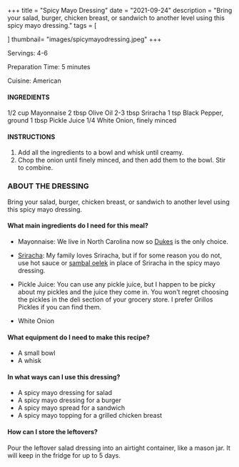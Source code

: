 +++
title = "Spicy Mayo Dressing"
date = "2021-09-24"
description = "Bring your salad, burger, chicken breast, or sandwich to another level using this spicy mayo dressing."
tags = [
   
]
thumbnail= "images/spicymayodressing.jpeg"
+++

Servings: 4-6 <!--more-->

Preparation Time: 5 minutes 

Cuisine: American 

#### INGREDIENTS 

1/2 cup Mayonnaise 
2 tbsp Olive Oil 
2-3 tbsp Sriracha 
1 tsp Black Pepper, ground 
1 tbsp Pickle Juice 
1/4 White Onion, finely minced 
  
#### INSTRUCTIONS

1. Add all the ingredients to a bowl and whisk until creamy. 
2. Chop the onion until finely minced, and then add them to the bowl. Stir to combine. 

### ABOUT THE DRESSING
Bring your salad, burger, chicken breast, or sandwich to another level using this spicy mayo dressing. 

#### What main ingredients do I need for this meal?

* Mayonnaise: We live in North Carolina now so [Dukes](https://amzn.to/3i8LkxD) is the only choice. 

* [Sriracha](https://amzn.to/3m6bmmm): My family loves Sriracha, but if for some reason you do not, use hot sauce or [sambal oelek](https://amzn.to/3zGtgAQ) in place of Sriracha in the spicy mayo dressing. 

* Pickle Juice: You can use any pickle juice, but I happen to be picky about my pickles and the juice they come in. You won't regret choosing the pickles in the deli section of your grocery store. I prefer Grillos Pickles if you can find them.

* White Onion

#### What equipment do I need to make this recipe?

* A small bowl 
* A whisk 

#### In what ways can I use this dressing? 

* A spicy mayo dressing for salad
* A spicy mayo dressing for a burger 
* A spicy mayo spread for a sandwich
* A spicy mayo topping for a grilled chicken breast

#### How can I store the leftovers? 
Pour the leftover salad dressing into an airtight container, like a mason jar. It will keep in the fridge for up to 5 days.
